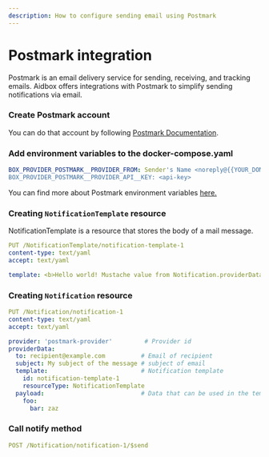 ```yaml
---
description: How to configure sending email using Postmark
---
```


# Postmark integration

Postmark is an email delivery service for sending, receiving, and tracking emails. Aidbox offers integrations with Postmark to simplify sending notifications via email.&#x20;

### Create Postmark account

You can do that account by following [Postmark Documentation](https://postmarkapp.com/manual).

### Add environment variables to the docker-compose.yaml

```yaml
BOX_PROVIDER_POSTMARK__PROVIDER_FROM: Sender's Name <noreply@{{YOUR_DOMAIN}}>
BOX_PROVIDER_POSTMARK__PROVIDER_API__KEY: <api-key>
```

You can find more about Postmark environment variables [here.](../../reference/configuration/environment-variables/postmark-environment-variables.md)

### Creating `NotificationTemplate` resource

NotificationTemplate is a resource that stores the body of a mail message.

```yaml
PUT /NotificationTemplate/notification-template-1
content-type: text/yaml
accept: text/yaml

template: <b>Hello world! Mustache value from Notification.providerData.payload - {{foo.bar}}</b>
```

### Creating `Notification` resource

```yaml
PUT /Notification/notification-1
content-type: text/yaml
accept: text/yaml

provider: 'postmark-provider'         # Provider id
providerData:
  to: recipient@example.com          # Email of recipient
  subject: My subject of the message # subject of email
  template:                          # Notification template 
    id: notification-template-1
    resourceType: NotificationTemplate
  payload:                           # Data that can be used in the template
    foo:
      bar: zaz
```

### Call notify method

```yaml
POST /Notification/notification-1/$send
```

